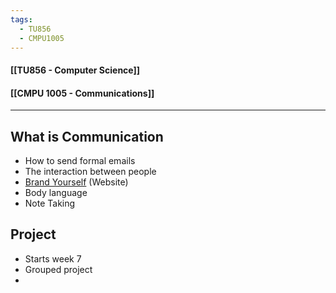 ```yaml
---
tags:
  - TU856
  - CMPU1005
---
```

#### [[TU856 - Computer Science]]
#### [[CMPU 1005  - Communications]]

---

## What is Communication
- How to send formal emails
- The interaction between people
- [Brand Yourself](https://brandyourself.com/) (Website)
- Body language
- Note Taking

## Project
- Starts week 7
- Grouped project
- 